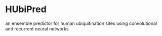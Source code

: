 # HUbiPred
an ensemble predictor for human ubiquitination sites using convolutional and recurrent neural networks
